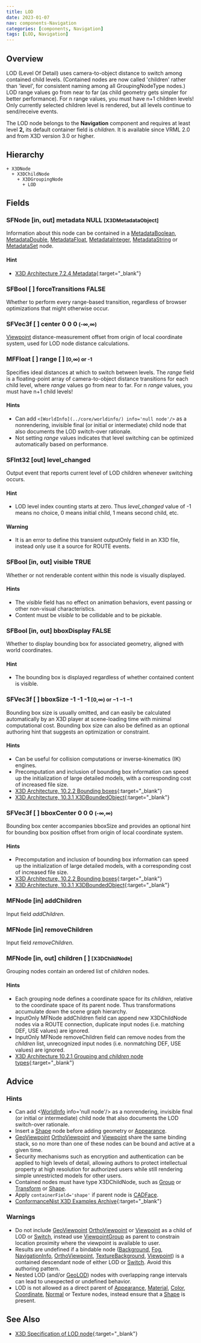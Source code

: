 ```yaml
---
title: LOD
date: 2023-01-07
nav: components-Navigation
categories: [components, Navigation]
tags: [LOD, Navigation]
---
```

<style>
.post h3 {
  word-spacing: 0.2em;
}
</style>

## Overview

LOD (Level Of Detail) uses camera-to-object distance to switch among contained child levels. (Contained nodes are now called 'children' rather than 'level', for consistent naming among all GroupingNodeType nodes.) LOD range values go from near to far (as child geometry gets simpler for better performance). For n range values, you must have n+1 children levels! Only currently selected children level is rendered, but all levels continue to send/receive events.

The LOD node belongs to the **Navigation** component and requires at least level **2,** its default container field is *children.* It is available since VRML 2.0 and from X3D version 3.0 or higher.

## Hierarchy

```
+ X3DNode
  + X3DChildNode
    + X3DGroupingNode
      + LOD
```

## Fields

### SFNode [in, out] **metadata** NULL <small>[X3DMetadataObject]</small>

Information about this node can be contained in a [MetadataBoolean](../core/metadataboolean/), [MetadataDouble](../core/metadatadouble/), [MetadataFloat](../core/metadatafloat/), [MetadataInteger](../core/metadatainteger/), [MetadataString](../core/metadatastring/) or [MetadataSet](../core/metadataset/) node.

#### Hint

- [X3D Architecture 7.2.4 Metadata](https://www.web3d.org/specifications/X3Dv4Draft/ISO-IEC19775-1v4-IS.proof//Part01/components/core.html#Metadata){:target="_blank"}

### SFBool [ ] **forceTransitions** FALSE

Whether to perform every range-based transition, regardless of browser optimizations that might otherwise occur.

### SFVec3f [ ] **center** 0 0 0 <small>(-∞,∞)</small>

[Viewpoint](../navigation/viewpoint/) distance-measurement offset from origin of local coordinate system, used for LOD node distance calculations.

### MFFloat [ ] **range** [ ] <small>[0,∞) or -1</small>

Specifies ideal distances at which to switch between levels. The *range* field is a floating-point array of camera-to-object distance transitions for each child level, where *range* values go from near to far. For n *range* values, you must have n+1 child levels!

#### Hints

- Can add `<[WorldInfo](../core/worldinfo/) info='null node'/>` as a nonrendering, invisible final (or initial or intermediate) child node that also documents the LOD switch-over rationale.
- Not setting *range* values indicates that level switching can be optimized automatically based on performance.

### SFInt32 [out] **level_changed**

Output event that reports current level of LOD children whenever switching occurs.

#### Hint

- LOD level index counting starts at zero. Thus *level_changed* value of -1 means no choice, 0 means initial child, 1 means second child, etc.

#### Warning

- It is an error to define this transient outputOnly field in an X3D file, instead only use it a source for ROUTE events.

### SFBool [in, out] **visible** TRUE

Whether or not renderable content within this node is visually displayed.

#### Hints

- The *visible* field has no effect on animation behaviors, event passing or other non-visual characteristics.
- Content must be *visible* to be collidable and to be pickable.

### SFBool [in, out] **bboxDisplay** FALSE

Whether to display bounding box for associated geometry, aligned with world coordinates.

#### Hint

- The bounding box is displayed regardless of whether contained content is visible.

### SFVec3f [ ] **bboxSize** -1 -1 -1 <small>[0,∞) or −1 −1 −1</small>

Bounding box size is usually omitted, and can easily be calculated automatically by an X3D player at scene-loading time with minimal computational cost. Bounding box size can also be defined as an optional authoring hint that suggests an optimization or constraint.

#### Hints

- Can be useful for collision computations or inverse-kinematics (IK) engines.
- Precomputation and inclusion of bounding box information can speed up the initialization of large detailed models, with a corresponding cost of increased file size.
- [X3D Architecture, 10.2.2 Bounding boxes](https://www.web3d.org/specifications/X3Dv4Draft/ISO-IEC19775-1v4-IS.proof//Part01/components/grouping.html#BoundingBoxes){:target="_blank"}
- [X3D Architecture, 10.3.1 X3DBoundedObject](https://www.web3d.org/specifications/X3Dv4Draft/ISO-IEC19775-1v4-IS.proof//Part01/components/grouping.html#X3DBoundedObject){:target="_blank"}

### SFVec3f [ ] **bboxCenter** 0 0 0 <small>(-∞,∞)</small>

Bounding box center accompanies bboxSize and provides an optional hint for bounding box position offset from origin of local coordinate system.

#### Hints

- Precomputation and inclusion of bounding box information can speed up the initialization of large detailed models, with a corresponding cost of increased file size.
- [X3D Architecture, 10.2.2 Bounding boxes](https://www.web3d.org/specifications/X3Dv4Draft/ISO-IEC19775-1v4-IS.proof//Part01/components/grouping.html#BoundingBoxes){:target="_blank"}
- [X3D Architecture, 10.3.1 X3DBoundedObject](https://www.web3d.org/specifications/X3Dv4Draft/ISO-IEC19775-1v4-IS.proof//Part01/components/grouping.html#X3DBoundedObject){:target="_blank"}

### MFNode [in] **addChildren**

Input field *addChildren*.

### MFNode [in] **removeChildren**

Input field *removeChildren*.

### MFNode [in, out] **children** [ ] <small>[X3DChildNode]</small>

Grouping nodes contain an ordered list of *children* nodes.

#### Hints

- Each grouping node defines a coordinate space for its *children*, relative to the coordinate space of its parent node. Thus transformations accumulate down the scene graph hierarchy.
- InputOnly MFNode addChildren field can append new X3DChildNode nodes via a ROUTE connection, duplicate input nodes (i.e. matching DEF, USE values) are ignored.
- InputOnly MFNode removeChildren field can remove nodes from the *children* list, unrecognized input nodes (i.e. nonmatching DEF, USE values) are ignored.
- [X3D Architecture 10.2.1 Grouping and *children* node types](https://www.web3d.org/specifications/X3Dv4Draft/ISO-IEC19775-1v4-IS.proof//Part01/components/grouping.html#GroupingAndChildrenNodes){:target="_blank"}

## Advice

### Hints

- Can add \<[WorldInfo](../core/worldinfo/) info='null node'/\> as a nonrendering, invisible final (or initial or intermediate) child node that also documents the LOD switch-over rationale.
- Insert a [Shape](../shape/shape/) node before adding geometry or [Appearance](../shape/appearance/).
- [GeoViewpoint](../geospatial/geoviewpoint/) [OrthoViewpoint](../navigation/orthoviewpoint/) and [Viewpoint](../navigation/viewpoint/) share the same binding stack, so no more than one of these nodes can be bound and active at a given time.
- Security mechanisms such as encryption and authentication can be applied to high levels of detail, allowing authors to protect intellectual property at high resolution for authorized users while still rendering simple unrestricted models for other users.
- Contained nodes must have type X3DChildNode, such as [Group](../grouping/group/) or [Transform](../grouping/transform/) or [Shape](../shape/shape/).
- Apply `containerField='shape'` if parent node is [CADFace](../cadgeometry/cadface/).
- [ConformanceNist X3D Examples Archive](https://www.web3d.org/x3d/content/examples/ConformanceNist/SpecialGroups/LOD){:target="_blank"}

### Warnings

- Do not include [GeoViewpoint](../geospatial/geoviewpoint/) [OrthoViewpoint](../navigation/orthoviewpoint/) or [Viewpoint](../navigation/viewpoint/) as a child of LOD or [Switch](../grouping/switch/), instead use [ViewpointGroup](../navigation/viewpointgroup/) as parent to constrain location proximity where the viewpoint is available to user.
- Results are undefined if a bindable node ([Background](../environmentaleffects/background/), [Fog](../environmentaleffects/fog/), [NavigationInfo](../navigation/navigationinfo/), [OrthoViewpoint](../navigation/orthoviewpoint/), [TextureBackground](../environmentaleffects/texturebackground/), [Viewpoint](../navigation/viewpoint/)) is a contained descendant node of either LOD or [Switch](../grouping/switch/). Avoid this authoring pattern.
- Nested LOD (and/or [GeoLOD](../geospatial/geolod/)) nodes with overlapping range intervals can lead to unexpected or undefined behavior.
- LOD is not allowed as a direct parent of [Appearance](../shape/appearance/), [Material](../shape/material/), [Color](../rendering/color/), [Coordinate](../rendering/coordinate/), [Normal](../rendering/normal/) or Texture nodes, instead ensure that a [Shape](../shape/shape/) is present.

## See Also

- [X3D Specification of LOD node](https://www.web3d.org/documents/specifications/19775-1/V4.0/Part01/components/navigation.html#LOD){:target="_blank"}

